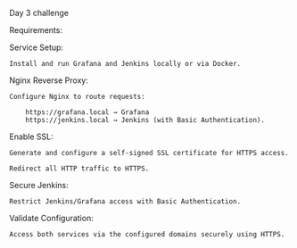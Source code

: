 Day 3 challenge

Requirements:

Service Setup: 

    Install and run Grafana and Jenkins locally or via Docker.

Nginx Reverse Proxy:

    Configure Nginx to route requests:

        https://grafana.local → Grafana
        https://jenkins.local → Jenkins (with Basic Authentication).

Enable SSL:

    Generate and configure a self-signed SSL certificate for HTTPS access.

    Redirect all HTTP traffic to HTTPS.

Secure Jenkins:

    Restrict Jenkins/Grafana access with Basic Authentication.

Validate Configuration: 

    Access both services via the configured domains securely using HTTPS.
